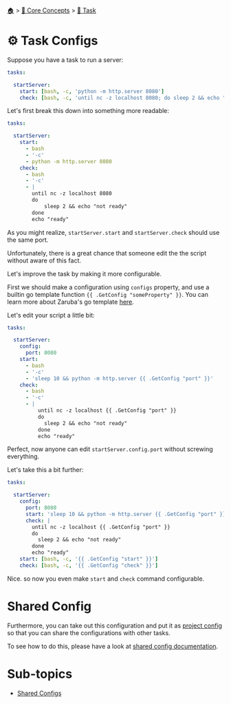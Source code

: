 <!--startTocHeader-->
[🏠](../../../README.md) > [🧠 Core Concepts](../../README.md) > [🔨 Task](../README.md)
# ⚙️ Task Configs
<!--endTocHeader-->


Suppose you have a task to run a server:

```yaml
tasks:

  startServer:
    start: [bash, -c, 'python -m http.server 8080']
    check: [bash, -c, 'until nc -z localhost 8080; do sleep 2 && echo "not ready"; done && echo "ready"']
```

Let's first break this down into something more readable:

```yaml
tasks:

  startServer:
    start:
      - bash
      - '-c'
      - python -m http.server 8080
    check:
      - bash
      - '-c'
      - |
        until nc -z localhost 8080
        do 
            sleep 2 && echo "not ready"
        done
        echo "ready"
```

As you might realize, `startServer.start` and `startServer.check` should use the same port.

Unfortunately, there is a great chance that someone edit the the script without aware of this fact.

Let's improve the task by making it more configurable.

First we should make a configuration using `configs` property, and use a builtin go template function `{{ .GetConfig "someProperty" }}`. You can learn more about Zaruba's go template [here](../../using-go-template.md).

Let's edit your script a little bit:

```yaml
tasks:

  startServer:
    config:
      port: 8080
    start:
      - bash
      - '-c'
      - 'sleep 10 && python -m http.server {{ .GetConfig "port" }}'
    check:
      - bash
      - '-c'
      - |
          until nc -z localhost {{ .GetConfig "port" }}
          do 
            sleep 2 && echo "not ready"
          done
          echo "ready"
```

Perfect, now anyone can edit `startServer.config.port` without screwing everything.

Let's take this a bit further:

```yaml
tasks:

  startServer:
    config:
      port: 8080
      start: 'sleep 10 && python -m http.server {{ .GetConfig "port" }}'
      check: | 
        until nc -z localhost {{ .GetConfig "port" }}
        do 
          sleep 2 && echo "not ready"
        done
        echo "ready"
    start: [bash, -c, '{{ .GetConfig "start" }}']
    check: [bash, -c, '{{ .GetConfig "check" }}']
```

Nice. so now you even make `start` and `check` command configurable.

# Shared Config

Furthermore, you can take out this configuration and put it as [project config](../../project/project-configs.md) so that you can share the configurations with other tasks.

To see how to do this, please have a look at [shared config documentation](./shared-configs.md).


<!--startTocSubTopic-->
# Sub-topics
* [Shared Configs](shared-configs.md)
<!--endTocSubTopic-->